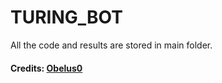 # TURING_BOT

All the code and results are stored in main folder.

#### Credits: [Obelus0](https://github.com/Obelus0/)
